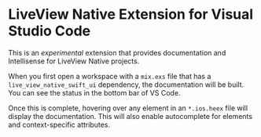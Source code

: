 # LiveView Native Extension for Visual Studio Code

This is an *experimental* extension that provides documentation and Intellisense for LiveView Native projects.

When you first open a workspace with a `mix.exs` file that has a `live_view_native_swift_ui` dependency, the documentation will be built.
You can see the status in the bottom bar of VS Code.

Once this is complete, hovering over any element in an `*.ios.heex` file will display the documentation.
This will also enable autocomplete for elements and context-specific attributes.